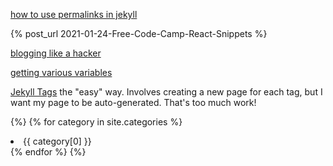 
[how to use permalinks in jekyll](https://www.digitalocean.com/community/tutorials/how-to-control-urls-and-links-in-jekyll)

{% post_url 2021-01-24-Free-Code-Camp-React-Snippets %}

[blogging like a hacker](https://kylebebak.github.io/post/tags-categories-jekyll)


[getting various variables](https://jekyllrb.com/docs/variables/)

[Jekyll Tags](https://www.assertnotmagic.com/2017/04/25/jekyll-tags-the-easy-way/) the "easy" way. Involves creating a new page for each tag, but I want my page to be auto-generated. That's too much work!


{%}
    {% for category in site.categories %}
    <li>{{ category[0] }}</li>
    {% endfor %}
{%}


